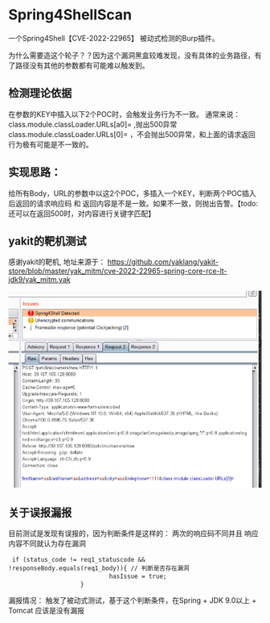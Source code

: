 # Spring4ShellScan
一个Spring4Shell【CVE-2022-22965】 被动式检测的Burp插件。

为什么需要造这个轮子？？因为这个漏洞黑盒较难发现，没有具体的业务路径，有了路径没有其他的参数都有可能难以触发到。

## 检测理论依据

在参数的KEY中插入以下2个POC时，会触发业务行为不一致。
通常来说：
class.module.classLoader.URLs[a0]=  ,抛出500异常
class.module.classLoader.URLs[0]= ，不会抛出500异常，和上面的请求返回行为极有可能是不一致的。

## 实现思路：

给所有Body，URL的参数中以这2个POC，多插入一个KEY，判断两个POC插入后返回的请求响应码 和 返回内容是不是一致。如果不一致，则抛出告警。【todo: 还可以在返回500时，对内容进行关键字匹配】

## yakit的靶机测试
感谢yakit的靶机, 地址来源于：
https://github.com/yaklang/yakit-store/blob/master/yak_mitm/cve-2022-22965-spring-core-rce-lt-jdk9/yak_mitm.yak

![avatar](20220408004036.png)

## 关于误报漏报

目前测试是发现有误报的，因为判断条件是这样的：
两次的响应码不同并且 响应内容不同就认为存在漏洞
```
 if (status_code != req1_statuscode && !responseBody.equals(req1_body)){ // 判断是否存在漏洞
                            hasIssue = true;
                    }
```

漏报情况：
    触发了被动式测试，基于这个判断条件，在Spring + JDK 9.0以上 + Tomcat 应该是没有漏报
